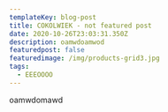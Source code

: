 ```yaml
---
templateKey: blog-post
title: COKOLWIEK - not featured post
date: 2020-10-26T23:03:31.350Z
description: oamwdoamwod
featuredpost: false
featuredimage: /img/products-grid3.jpg
tags:
  - EEEOOOO
---
```

oamwdomawd